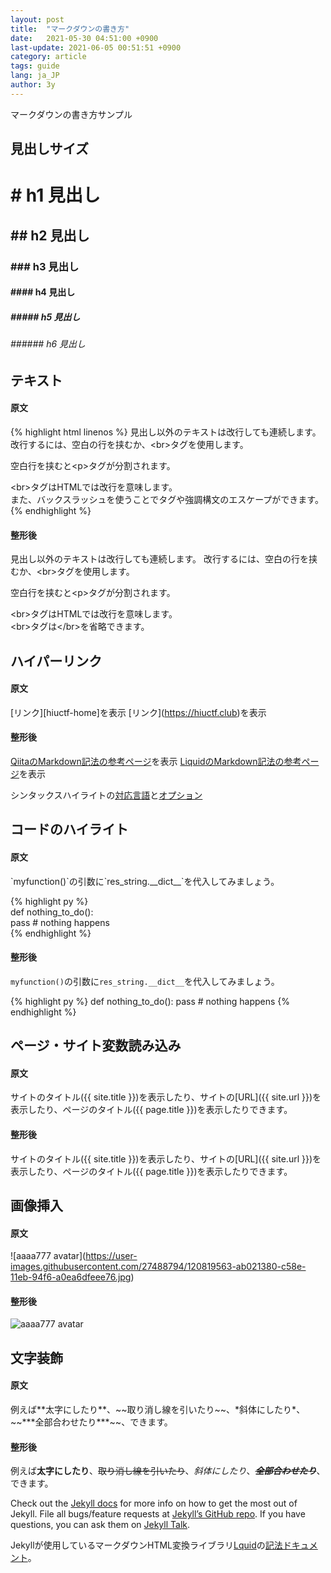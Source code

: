 ```yaml
---
layout: post
title:  "マークダウンの書き方"
date:   2021-05-30 04:51:00 +0900
last-update: 2021-06-05 00:51:51 +0900
category: article
tags: guide
lang: ja_JP
author: 3y
---
```

マークダウンの書き方サンプル

## 見出しサイズ

# \# h1 見出し

## \#\# h2 見出し

### #\#\# h3 見出し

#### \#\#\#\# h4 見出し

##### \#\#\#\#\# h5 見出し

###### \#\#\#\#\#\# h6 見出し


## テキスト

#### 原文

{% highlight html linenos %}
見出し以外のテキストは改行しても連続します。
改行するには、空白の行を挟むか、\<br\>タグを使用します。

空白行を挟むと\<p\>タグが分割されます。

\<br\>タグはHTMLでは改行を意味します。<br>
また、バックスラッシュを使うことでタグや強調構文のエスケープができます。
{% endhighlight %}

#### 整形後

見出し以外のテキストは改行しても連続します。
改行するには、空白の行を挟むか、\<br\>タグを使用します。

空白行を挟むと\<p\>タグが分割されます。

\<br\>タグはHTMLでは改行を意味します。<br>
\<br\>タグは\</br\>を省略できます。


## ハイパーリンク


#### 原文

\[リンク]\[hiuctf-home]を表示 \[リンク]\(https://hiuctf.club)を表示


#### 整形後

[QiitaのMarkdown記法の参考ページ](https://qiita.com/Qiita/items/c686397e4a0f4f11683d)を表示
[LiquidのMarkdown記法の参考ページ](https://shopify.github.io/liquid/)を表示

シンタックスハイライトの[対応言語][jekyll-support-languages]と[オプション][jekyll-linenos]


## コードのハイライト

#### 原文

\`myfunction()\`の引数に\`res\_string.\_\_dict\_\_\`を代入してみましょう。


\{\% highlight py %\}<br>
def nothing\_to\_do():<br>
  pass # nothing happens<br>
\{\% endhighlight %\}<br>


#### 整形後

`myfunction()`の引数に`res_string.__dict__`を代入してみましょう。

{% highlight py %}
def nothing_to_do():
  pass # nothing happens
{% endhighlight %}


## ページ・サイト変数読み込み


#### 原文

サイトのタイトル(\{\{ site.title }})を表示したり、サイトの\[URL](\{\{ site.url }})を表示したり、ページのタイトル(\{\{ page.title }})を表示したりできます。


#### 整形後

サイトのタイトル({{ site.title }})を表示したり、サイトの[URL]({{ site.url }})を表示したり、ページのタイトル({{ page.title }})を表示したりできます。


## 画像挿入


#### 原文

\!\[aaaa777 avatar](https://user-images.githubusercontent.com/27488794/120819563-ab021380-c58e-11eb-94f6-a0ea6dfeee76.jpg)


#### 整形後

![aaaa777 avatar](https://user-images.githubusercontent.com/27488794/120819563-ab021380-c58e-11eb-94f6-a0ea6dfeee76.jpg)


## 文字装飾


#### 原文

例えば\*\*太字にしたり\*\*、\~\~取り消し線を引いたり\~\~、\*斜体にしたり\*、\~\~\*\*\*全部合わせたり\*\*\*\~\~、できます。


#### 整形後

例えば**太字にしたり**、~~取り消し線を引いたり~~、*斜体にしたり*、~~***全部合わせたり***~~、できます。


Check out the [Jekyll docs][jekyll-docs] for more info on how to get the most out of Jekyll. File all bugs/feature requests at [Jekyll’s GitHub repo][jekyll-gh]. If you have questions, you can ask them on [Jekyll Talk][jekyll-talk].

Jekyllが使用しているマークダウンHTML変換ライブラリ[Lquid][liquid-home]の[記法ドキュメント][liquid-syntax]。

[jekyll-docs]: https://jekyllrb.com/docs/home
[jekyll-gh]:   https://github.com/jekyll/jekyll
[jekyll-talk]: https://talk.jekyllrb.com/
[jekyll-support-languages]: https://github.com/rouge-ruby/rouge/wiki/List-of-supported-languages-and-lexers
[jekyll-linenos]: https://jekyllrb.com/docs/liquid/tags/#line-numbers
[hiuctf-home]: https://hiuctf.club
[liquid-syntax]: https://github.com/Shopify/liquid/wiki/Liquid-for-Designers
[liquid-doc]: https://github.com/Shopify/liquid/wiki
[liquid-home]: https://shopify.github.io/liquid/